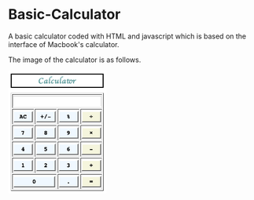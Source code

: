 # Basic-Calculator
A basic calculator coded with HTML and javascript which is based on the interface of Macbook's calculator.  

The image of the calculator is as follows.  

<img src="https://github.com/Melody-Lin/Basic-Calculator/blob/main/calculator_image.png" width="200" />
